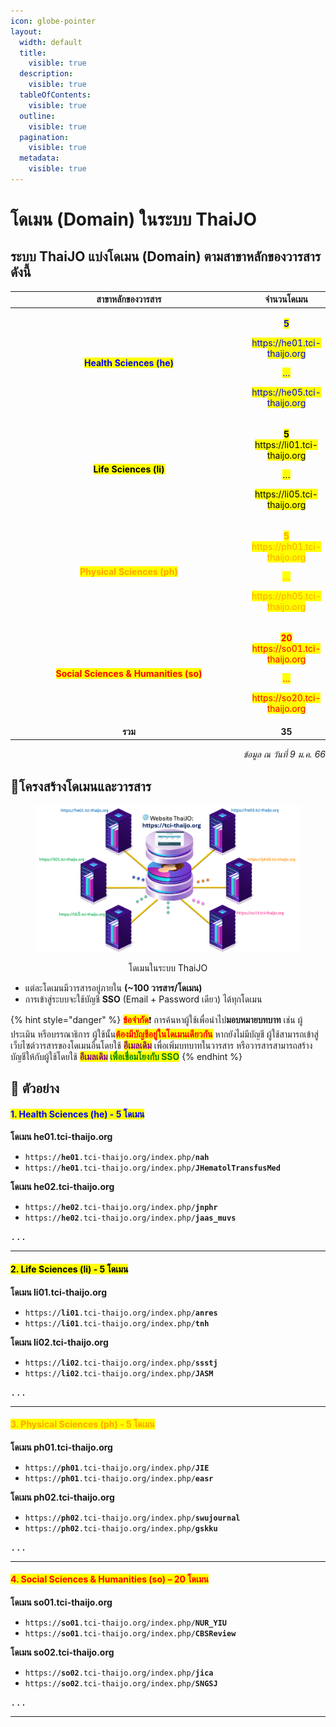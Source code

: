 ```yaml
---
icon: globe-pointer
layout:
  width: default
  title:
    visible: true
  description:
    visible: true
  tableOfContents:
    visible: true
  outline:
    visible: true
  pagination:
    visible: true
  metadata:
    visible: true
---
```


# โดเมน (Domain) ในระบบ ThaiJO

## ระบบ ThaiJO แบ่งโดเมน (Domain) ตามสาขาหลักของวารสาร ดังนี้

<table data-full-width="true"><thead><tr><th width="389.711181640625" align="center">สาขาหลักของวารสาร</th><th align="center">จำนวนโดเมน</th></tr></thead><tbody><tr><td align="center"><mark style="color:blue;"><strong>Health Sciences (he)</strong></mark></td><td align="center"><p><mark style="color:blue;"><strong>5</strong></mark></p><p><mark style="color:blue;">https://he01.tci-thaijo.org</mark></p><p><mark style="color:blue;">…</mark></p><p><mark style="color:blue;">https://he05.tci-thaijo.org</mark></p></td></tr><tr><td align="center"><mark style="color:$success;"><strong>Life Sciences (li)</strong></mark></td><td align="center"><p><mark style="color:$success;"><strong>5</strong></mark><br><mark style="color:$success;">https://li01.tci-thaijo.org</mark></p><p><mark style="color:$success;">…</mark></p><p><mark style="color:$success;">https://li05.tci-thaijo.org</mark></p></td></tr><tr><td align="center"><mark style="color:orange;"><strong>Physical Sciences (ph)</strong></mark></td><td align="center"><p><mark style="color:orange;"><strong>5</strong></mark><br><mark style="color:orange;">https://ph01.tci-thaijo.org</mark></p><p><mark style="color:orange;">…</mark></p><p><mark style="color:orange;">https://ph05.tci-thaijo.org</mark></p></td></tr><tr><td align="center"><mark style="color:red;"><strong>Social Sciences &#x26; Humanities (so)</strong></mark></td><td align="center"><p><mark style="color:red;"><strong>20</strong></mark><br><mark style="color:red;">https://so01.tci-thaijo.org</mark></p><p><mark style="color:red;">…</mark></p><p><mark style="color:red;">https://so20.tci-thaijo.org</mark></p></td></tr><tr><td align="center"><strong>รวม</strong></td><td align="center"><strong>35</strong></td></tr></tbody></table>

<p align="right"><em>ข้อมูล ณ วันที่ 9 ม.ค. 66</em></p>

## 📍**โครงสร้างโดเมนและวารสาร**

<figure><img src="../.gitbook/assets/Pic-Domain.png" alt="โดเมนในระบบ ThaiJO"><figcaption><p align="center">โดเมนในระบบ ThaiJO</p></figcaption></figure>

* แต่ละโดเมนมีวารสารอยู่ภายใน **(\~100 วารสาร/โดเมน)**
* การเข้าสู่ระบบจะใช้บัญชี **SSO** (Email + Password เดียว) ได้ทุกโดเมน&#x20;

{% hint style="danger" %}
<mark style="color:red;">**ข้อจำกัด**</mark>❗️ การค้นหาผู้ใช้เพื่อนำไป**มอบหมายบทบาท** เช่น ผู้ประเมิน หรือบรรณาธิการ ผู้ใช้นั้น<mark style="color:red;">**ต้องมีบัญชีอยู่ในโดเมนเดียวกัน**</mark> หากยังไม่มีบัญชี ผู้ใช้สามารถเข้าสู่เว็บไซต์วารสารของโดเมนอื่นโดยใช้ <mark style="color:purple;">**อีเมลเดิม**</mark> เพื่อเพิ่มบทบาทในวารสาร หรือวารสารสามารถสร้างบัญชีให้กับผู้ใช้โดยใช้ <mark style="color:purple;">**อีเมลเดิม**</mark>**&#x20;**<mark style="color:green;">**เพื่อเชื่อมโยงกับ SSO**</mark>
{% endhint %}

## 🔷 ตัวอย่าง

#### <mark style="color:blue;">**1. Health Sciences (he) - 5 โดเมน**</mark>

**โดเมน he01.tci-thaijo.org**

* `https://`**`he01`**`.tci-thaijo.org/index.php/`**`nah`**
* `https://`**`he01`**`.tci-thaijo.org/index.php/`**`JHematolTransfusMed`**

**โดเมน he02.tci-thaijo.org**

* `https://`**`he02`**`.tci-thaijo.org/index.php/`**`jnphr`**
* `https://`**`he02`**`.tci-thaijo.org/index.php/`**`jaas_muvs`**

<kbd>...</kbd>

***

#### <mark style="color:$success;">**2. Life Sciences (li) - 5 โดเมน**</mark>

**โดเมน li01.tci-thaijo.org**

* &#x20;`https://`**`li01`**`.tci-thaijo.org/index.php/`**`anres`**
* &#x20;`https://`**`li01`**`.tci-thaijo.org/index.php/`**`tnh`**

**โดเมน li02.tci-thaijo.org**

* `https://`**`li02`**`.tci-thaijo.org/index.php/`**`ssstj`**
* `https://`**`li02`**`.tci-thaijo.org/index.php/`**`JASM`**

<kbd>...</kbd>

***

#### <mark style="color:orange;">**3. Physical Sciences (ph) - 5 โดเมน**</mark>

**โดเมน ph01.tci-thaijo.org**

* &#x20;`https://`**`ph01`**`.tci-thaijo.org/index.php/`**`JIE`**
* `https://`**`ph01`**`.tci-thaijo.org/index.php/`**`easr`**

**โดเมน ph02.tci-thaijo.org**

* `https://`**`ph02`**`.tci-thaijo.org/index.php/`**`swujournal`**
* `https://`**`ph02`**`.tci-thaijo.org/index.php/`**`gskku`**

<kbd>...</kbd>

***

#### <mark style="color:red;">**4. Social Sciences & Humanities (so) – 20 โดเมน**</mark>

**โดเมน so01.tci-thaijo.org**

* `https://`**`so01`**`.tci-thaijo.org/index.php/`**`NUR_YIU`**
* `https://`**`so01`**`.tci-thaijo.org/index.php/`**`CBSReview`**

**โดเมน so02.tci-thaijo.org**

* `https://`**`so02`**`.tci-thaijo.org/index.php/`**`jica`**
* `https://`**`so02`**`.tci-thaijo.org/index.php/`**`SNGSJ`**

<kbd>...</kbd>

***
